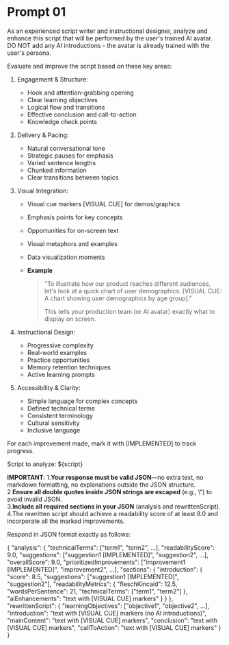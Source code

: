 # Prompt 01

As an experienced script writer and instructional designer, analyze and enhance this script that will be performed by the user's trained AI avatar.
DO NOT add any AI introductions - the avatar is already trained with the user's persona.

Evaluate and improve the script based on these key areas:

1. Engagement & Structure:
   - Hook and attention-grabbing opening
   - Clear learning objectives
   - Logical flow and transitions
   - Effective conclusion and call-to-action
   - Knowledge check points

2. Delivery & Pacing:
   - Natural conversational tone
   - Strategic pauses for emphasis
   - Varied sentence lengths
   - Chunked information
   - Clear transitions between topics

3. Visual Integration:
   - Visual cue markers [VISUAL CUE] for demos/graphics
   - Emphasis points for key concepts
   - Opportunities for on-screen text
   - Visual metaphors and examples
   - Data visualization moments
   - **Example**

     > "To illustrate how our product reaches different audiences, let's look at a quick chart of user demographics. [VISUAL CUE: A chart showing user demographics by age group]."
     >
     > This tells your production team (or AI avatar) exactly what to display on screen.

4. Instructional Design:
   - Progressive complexity
   - Real-world examples
   - Practice opportunities
   - Memory retention techniques
   - Active learning prompts

5. Accessibility & Clarity:
   - Simple language for complex concepts
   - Defined technical terms
   - Consistent terminology
   - Cultural sensitivity
   - Inclusive language

For each improvement made, mark it with [IMPLEMENTED] to track progress.

Script to analyze:
${script}

**IMPORTANT**:
1.**Your response must be valid JSON**—no extra text, no markdown formatting, no explanations outside the JSON structure.
2.**Ensure all double quotes inside JSON strings are escaped** (e.g., \\\") to avoid invalid JSON.  
3.**Include all required sections in your JSON** (analysis and rewrittenScript).  
4.The rewritten script should achieve a readability score of at least 8.0 and incorporate all the marked improvements.

Respond in JSON format exactly as follows:

{
  "analysis": {
    "technicalTerms": ["term1", "term2", ...],
    "readabilityScore": 9.0,
    "suggestions": ["suggestion1 [IMPLEMENTED]", "suggestion2", ...],
    "overallScore": 9.0,
    "prioritizedImprovements": ["improvement1 [IMPLEMENTED]", "improvement2", ...],
    "sections": {
      "introduction": {
        "score": 8.5,
        "suggestions": ["suggestion1 [IMPLEMENTED]", "suggestion2"],
        "readabilityMetrics": {
          "fleschKincaid": 12.5,
          "wordsPerSentence": 21,
          "technicalTerms": ["term1", "term2"]
        },
        "aiEnhancements": "text with [VISUAL CUE] markers"
      }
    }
  },
  "rewrittenScript": {
    "learningObjectives": ["objective1", "objective2", ...],
    "introduction": "text with [VISUAL CUE] markers (no AI introductions)",
    "mainContent": "text with [VISUAL CUE] markers",
    "conclusion": "text with [VISUAL CUE] markers",
    "callToAction": "text with [VISUAL CUE] markers"
  }
}
